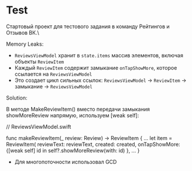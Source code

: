 # Test
Стартовый проект для тестового задания в команду Рейтингов и Отзывов ВК.\



Memory Leaks:

- `ReviewsViewModel` хранит в `state.items` массив элементов, включая объекты `ReviewItem`
- Каждый `ReviewItem` содержит замыкание `onTapShowMore`, которое ссылается на `ReviewsViewModel`
- Это создает цикл сильных ссылок: `ReviewsViewModel` → `ReviewItem` → замыкание → `ReviewsViewModel`

Solution:

В методе MakeReviewItem() вместо передачи замыкания showMoreReview напрямую, используем  [weak self]:


// ReviewsViewModel.swift

func makeReviewItem(_ review: Review) -> ReviewItem {
     ...
      let item = ReviewItem(
          reviewText: reviewText,
          created: created,
          onTapShowMore: {[weak self] id in
              self?.showMoreReview(with: id)
          },
      ...
  }
  

- Для многопоточности использовал GCD 
